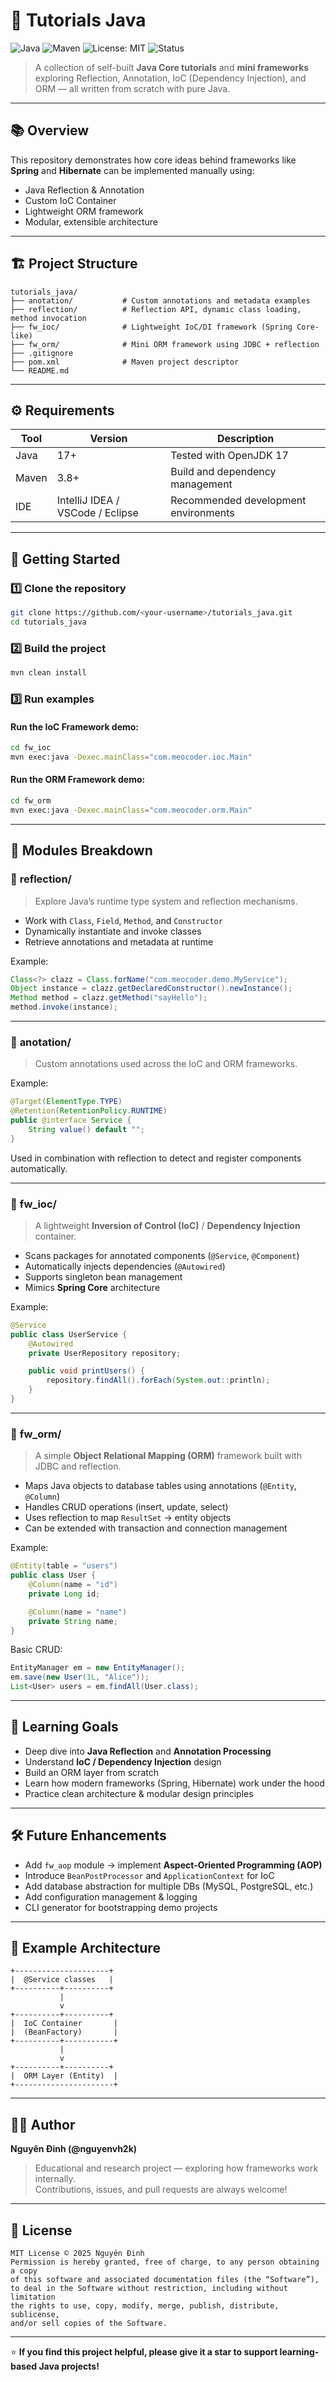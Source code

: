 # 🌱 Tutorials Java

![Java](https://img.shields.io/badge/Java-17%2B-orange?logo=java&logoColor=white)
![Maven](https://img.shields.io/badge/Maven-3.8%2B-blue?logo=apachemaven)
![License: MIT](https://img.shields.io/badge/License-MIT-green.svg)
![Status](https://img.shields.io/badge/Status-Learning%20Project-yellow)

> A collection of self-built **Java Core tutorials** and **mini frameworks** exploring Reflection, Annotation, IoC (Dependency Injection), and ORM — all written from scratch with pure Java.

---

## 📚 Overview

This repository demonstrates how core ideas behind frameworks like **Spring** and **Hibernate** can be implemented manually using:
- Java Reflection & Annotation
- Custom IoC Container
- Lightweight ORM framework
- Modular, extensible architecture

---

## 🏗️ Project Structure

```
tutorials_java/
├── anotation/           # Custom annotations and metadata examples
├── reflection/          # Reflection API, dynamic class loading, method invocation
├── fw_ioc/              # Lightweight IoC/DI framework (Spring Core-like)
├── fw_orm/              # Mini ORM framework using JDBC + reflection
├── .gitignore
├── pom.xml              # Maven project descriptor
└── README.md
```

---

## ⚙️ Requirements

| Tool | Version | Description |
|------|----------|-------------|
| Java | 17+ | Tested with OpenJDK 17 |
| Maven | 3.8+ | Build and dependency management |
| IDE | IntelliJ IDEA / VSCode / Eclipse | Recommended development environments |

---

## 🚀 Getting Started

### 1️⃣ Clone the repository
```bash
git clone https://github.com/<your-username>/tutorials_java.git
cd tutorials_java
```

### 2️⃣ Build the project
```bash
mvn clean install
```

### 3️⃣ Run examples

#### Run the IoC Framework demo:
```bash
cd fw_ioc
mvn exec:java -Dexec.mainClass="com.meocoder.ioc.Main"
```

#### Run the ORM Framework demo:
```bash
cd fw_orm
mvn exec:java -Dexec.mainClass="com.meocoder.orm.Main"
```

---

## 🧩 Modules Breakdown

### 🔹 **reflection/**
> Explore Java’s runtime type system and reflection mechanisms.

- Work with `Class`, `Field`, `Method`, and `Constructor`
- Dynamically instantiate and invoke classes
- Retrieve annotations and metadata at runtime

Example:
```java
Class<?> clazz = Class.forName("com.meocoder.demo.MyService");
Object instance = clazz.getDeclaredConstructor().newInstance();
Method method = clazz.getMethod("sayHello");
method.invoke(instance);
```

---

### 🔹 **anotation/**
> Custom annotations used across the IoC and ORM frameworks.

Example:
```java
@Target(ElementType.TYPE)
@Retention(RetentionPolicy.RUNTIME)
public @interface Service {
    String value() default "";
}
```

Used in combination with reflection to detect and register components automatically.

---

### 🔹 **fw_ioc/**
> A lightweight **Inversion of Control (IoC)** / **Dependency Injection** container.

- Scans packages for annotated components (`@Service`, `@Component`)
- Automatically injects dependencies (`@Autowired`)
- Supports singleton bean management
- Mimics **Spring Core** architecture

Example:
```java
@Service
public class UserService {
    @Autowired
    private UserRepository repository;

    public void printUsers() {
        repository.findAll().forEach(System.out::println);
    }
}
```

---

### 🔹 **fw_orm/**
> A simple **Object Relational Mapping (ORM)** framework built with JDBC and reflection.

- Maps Java objects to database tables using annotations (`@Entity`, `@Column`)
- Handles CRUD operations (insert, update, select)
- Uses reflection to map `ResultSet` → entity objects
- Can be extended with transaction and connection management

Example:
```java
@Entity(table = "users")
public class User {
    @Column(name = "id")
    private Long id;

    @Column(name = "name")
    private String name;
}
```

Basic CRUD:
```java
EntityManager em = new EntityManager();
em.save(new User(1L, "Alice"));
List<User> users = em.findAll(User.class);
```

---

## 🧠 Learning Goals

- Deep dive into **Java Reflection** and **Annotation Processing**
- Understand **IoC / Dependency Injection** design
- Build an ORM layer from scratch
- Learn how modern frameworks (Spring, Hibernate) work under the hood
- Practice clean architecture & modular design principles

---

## 🛠️ Future Enhancements

- Add `fw_aop` module → implement **Aspect-Oriented Programming (AOP)**
- Introduce `BeanPostProcessor` and `ApplicationContext` for IoC
- Add database abstraction for multiple DBs (MySQL, PostgreSQL, etc.)
- Add configuration management & logging
- CLI generator for bootstrapping demo projects

---

## 📸 Example Architecture

```
+---------------------+
|  @Service classes   |
+----------+----------+
           |
           v
+----------+----------+
|  IoC Container       |
|  (BeanFactory)       |
+----------+-----------+
           |
           v
+----------+----------+
|  ORM Layer (Entity)  |
+----------------------+
```

---

## 👨‍💻 Author

**Nguyên Đinh (@nguyenvh2k)**
> Educational and research project — exploring how frameworks work internally.  
> Contributions, issues, and pull requests are always welcome!

---

## 📄 License

```
MIT License © 2025 Nguyên Đinh
Permission is hereby granted, free of charge, to any person obtaining a copy
of this software and associated documentation files (the “Software”),
to deal in the Software without restriction, including without limitation
the rights to use, copy, modify, merge, publish, distribute, sublicense,
and/or sell copies of the Software.
```

---

⭐ **If you find this project helpful, please give it a star to support learning-based Java projects!**
